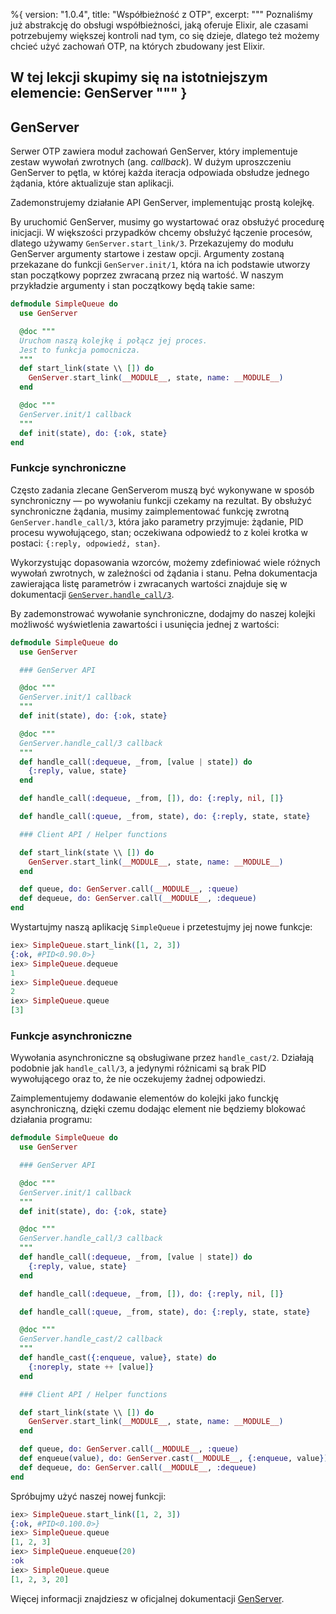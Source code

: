 %{
  version: "1.0.4",
  title: "Współbieżność z OTP",
  excerpt: """
  Poznaliśmy już abstrakcję do obsługi współbieżności, jaką oferuje Elixir, ale czasami potrzebujemy większej kontroli nad tym, co się dzieje, dlatego też możemy chcieć użyć zachowań OTP, na których zbudowany jest Elixir.

W tej lekcji skupimy się na istotniejszym elemencie: GenServer
  """
}
---

## GenServer

Serwer OTP zawiera moduł zachowań GenServer, który implementuje zestaw wywołań zwrotnych (ang. _callback_).
W dużym uproszczeniu GenServer to pętla, w której każda iteracja odpowiada obsłudze jednego żądania, które aktualizuje stan aplikacji.

Zademonstrujemy działanie API GenServer, implementując prostą kolejkę.

By uruchomić GenServer, musimy go wystartować oraz obsłużyć procedurę inicjacji.
W większości przypadków chcemy obsłużyć łączenie procesów, dlatego używamy `GenServer.start_link/3`.
Przekazujemy do modułu GenServer argumenty startowe i zestaw opcji.
Argumenty zostaną przekazane do funkcji `GenServer.init/1`, która na ich podstawie utworzy stan początkowy poprzez zwracaną przez nią wartość.
W naszym przykładzie argumenty i stan początkowy będą takie same:

```elixir
defmodule SimpleQueue do
  use GenServer

  @doc """
  Uruchom naszą kolejkę i połącz jej proces.
  Jest to funkcja pomocnicza.
  """
  def start_link(state \\ []) do
    GenServer.start_link(__MODULE__, state, name: __MODULE__)
  end

  @doc """
  GenServer.init/1 callback
  """
  def init(state), do: {:ok, state}
end
```

### Funkcje synchroniczne

Często zadania zlecane GenServerom muszą być wykonywane w sposób synchroniczny — po wywołaniu funkcji czekamy na rezultat.
By obsłużyć synchroniczne żądania, musimy zaimplementować funkcję zwrotną `GenServer.handle_call/3`, która jako parametry przyjmuje: żądanie, PID procesu wywołującego, stan; oczekiwana odpowiedź to z kolei krotka w postaci: `{:reply, odpowiedź, stan}`.

Wykorzystując dopasowania wzorców, możemy zdefiniować wiele różnych wywołań zwrotnych, w zależności od żądania i stanu.
Pełna dokumentacja zawierająca listę parametrów i zwracanych wartości znajduje się w dokumentacji [`GenServer.handle_call/3`](https://hexdocs.pm/elixir/GenServer.html#c:handle_call/3).

By zademonstrować wywołanie synchroniczne, dodajmy do naszej kolejki możliwość wyświetlenia zawartości i usunięcia jednej z wartości:

```elixir
defmodule SimpleQueue do
  use GenServer

  ### GenServer API

  @doc """
  GenServer.init/1 callback
  """
  def init(state), do: {:ok, state}

  @doc """
  GenServer.handle_call/3 callback
  """
  def handle_call(:dequeue, _from, [value | state]) do
    {:reply, value, state}
  end

  def handle_call(:dequeue, _from, []), do: {:reply, nil, []}

  def handle_call(:queue, _from, state), do: {:reply, state, state}

  ### Client API / Helper functions

  def start_link(state \\ []) do
    GenServer.start_link(__MODULE__, state, name: __MODULE__)
  end

  def queue, do: GenServer.call(__MODULE__, :queue)
  def dequeue, do: GenServer.call(__MODULE__, :dequeue)
end
```

Wystartujmy naszą aplikację `SimpleQueue` i przetestujmy jej nowe funkcje:

```elixir
iex> SimpleQueue.start_link([1, 2, 3])
{:ok, #PID<0.90.0>}
iex> SimpleQueue.dequeue
1
iex> SimpleQueue.dequeue
2
iex> SimpleQueue.queue
[3]
```

### Funkcje asynchroniczne

Wywołania asynchroniczne są obsługiwane przez `handle_cast/2`.
Działają podobnie jak `handle_call/3`, a jedynymi różnicami są brak PID wywołującego oraz to, że nie oczekujemy żadnej odpowiedzi.

Zaimplementujemy dodawanie elementów do kolejki jako funckję asynchroniczną, dzięki czemu dodając element nie będziemy blokować działania programu:

```elixir
defmodule SimpleQueue do
  use GenServer

  ### GenServer API

  @doc """
  GenServer.init/1 callback
  """
  def init(state), do: {:ok, state}

  @doc """
  GenServer.handle_call/3 callback
  """
  def handle_call(:dequeue, _from, [value | state]) do
    {:reply, value, state}
  end

  def handle_call(:dequeue, _from, []), do: {:reply, nil, []}

  def handle_call(:queue, _from, state), do: {:reply, state, state}

  @doc """
  GenServer.handle_cast/2 callback
  """
  def handle_cast({:enqueue, value}, state) do
    {:noreply, state ++ [value]}
  end

  ### Client API / Helper functions

  def start_link(state \\ []) do
    GenServer.start_link(__MODULE__, state, name: __MODULE__)
  end

  def queue, do: GenServer.call(__MODULE__, :queue)
  def enqueue(value), do: GenServer.cast(__MODULE__, {:enqueue, value})
  def dequeue, do: GenServer.call(__MODULE__, :dequeue)
end
```

Spróbujmy użyć naszej nowej funkcji:

```elixir
iex> SimpleQueue.start_link([1, 2, 3])
{:ok, #PID<0.100.0>}
iex> SimpleQueue.queue
[1, 2, 3]
iex> SimpleQueue.enqueue(20)
:ok
iex> SimpleQueue.queue
[1, 2, 3, 20]
```

Więcej informacji znajdziesz w oficjalnej dokumentacji [GenServer](https://hexdocs.pm/elixir/GenServer.html#content).
